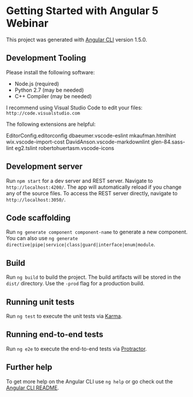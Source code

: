 # Getting Started with Angular 5 Webinar

This project was generated with [Angular CLI](https://github.com/angular/angular-cli) version 1.5.0.

## Development Tooling

Please install the following software:

- Node.js (required)
- Python 2.7 (may be needed)
- C++ Compiler (may be needed)

I recommend using Visual Studio Code to edit your files: `http://code.visualstudio.com`

The following extensions are helpful:

EditorConfig.editorconfig
dbaeumer.vscode-eslint
mkaufman.htmlhint
wix.vscode-import-cost
DavidAnson.vscode-markdownlint
glen-84.sass-lint
eg2.tslint
robertohuertasm.vscode-icons

## Development server

Run `npm start` for a dev server and REST server. Navigate to `http://localhost:4200/`. The app will automatically reload if you change any of the source files. To access the REST server directly, navigate to `http://localhost:3050/`.

## Code scaffolding

Run `ng generate component component-name` to generate a new component. You can also use `ng generate directive|pipe|service|class|guard|interface|enum|module`.

## Build

Run `ng build` to build the project. The build artifacts will be stored in the `dist/` directory. Use the `-prod` flag for a production build.

## Running unit tests

Run `ng test` to execute the unit tests via [Karma](https://karma-runner.github.io).

## Running end-to-end tests

Run `ng e2e` to execute the end-to-end tests via [Protractor](http://www.protractortest.org/).

## Further help

To get more help on the Angular CLI use `ng help` or go check out the [Angular CLI README](https://github.com/angular/angular-cli/blob/master/README.md).
